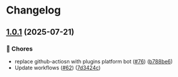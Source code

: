 # Changelog

## [1.0.1](https://github.com/grafana/plugin-actions/compare/deploy-report-pages/v1.0.0...deploy-report-pages/v1.0.1) (2025-07-21)


### 🔧 Chores

* replace github-actiosn with plugins platform bot ([#76](https://github.com/grafana/plugin-actions/issues/76)) ([b788be6](https://github.com/grafana/plugin-actions/commit/b788be6746403ff9bae26d5e800794f2a5620b4c))
* Update workflows ([#62](https://github.com/grafana/plugin-actions/issues/62)) ([7d3424c](https://github.com/grafana/plugin-actions/commit/7d3424c2ecf660e43bb1ca90d877754575cf2e16))
